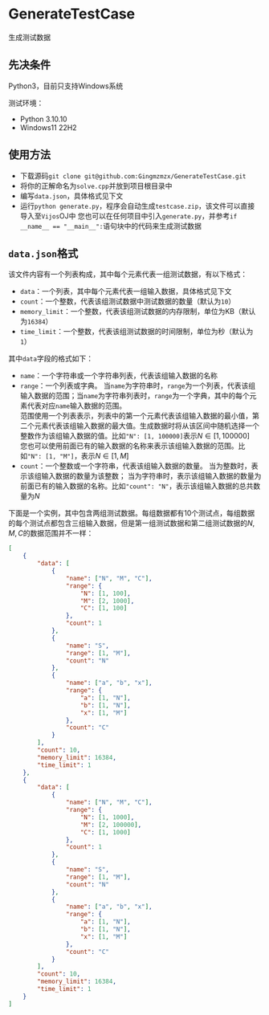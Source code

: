 # GenerateTestCase
生成测试数据

## 先决条件
Python3，目前只支持Windows系统  

测试环境：
- Python 3.10.10
- Windows11 22H2

## 使用方法
- 下载源码`git clone git@github.com:Gingmzmzx/GenerateTestCase.git`
- 将你的正解命名为`solve.cpp`并放到项目根目录中
- 编写`data.json`，具体格式见下文
- 运行`python generate.py`，程序会自动生成`testcase.zip`，该文件可以直接导入至`Vijos`OJ中
  您也可以在任何项目中引入`generate.py`，并参考`if __name__ == "__main__":`语句块中的代码来生成测试数据

## `data.json`格式
该文件内容有一个列表构成，其中每个元素代表一组测试数据，有以下格式：
- `data`：一个列表，其中每个元素代表一组输入数据，具体格式见下文
- `count`：一个整数，代表该组测试数据中测试数据的数量（默认为`10`）
- `memory_limit`：一个整数，代表该组测试数据的内存限制，单位为KB（默认为`16384`）
- `time_limit`：一个整数，代表该组测试数据的时间限制，单位为秒（默认为`1`）

其中`data`字段的格式如下：
- `name`：一个字符串或一个字符串列表，代表该组输入数据的名称
- `range`：一个列表或字典。
  当`name`为字符串时，`range`为一个列表，代表该组输入数据的范围；当`name`为字符串列表时，`range`为一个字典，其中的每个元素代表对应`name`输入数据的范围。  
  范围使用一个列表表示，列表中的第一个元素代表该组输入数据的最小值，第二个元素代表该组输入数据的最大值。生成数据时将从该区间中随机选择一个整数作为该组输入数据的值。比如`"N": [1, 100000]`表示$N \in [1, 100000]$  
  您也可以使用前面已有的输入数据的名称来表示该组输入数据的范围。比如`"N": [1, "M"]`，表示$N \in [1, M]$
- `count`：一个整数或一个字符串，代表该组输入数据的数量。
  当为整数时，表示该组输入数据的数量为该整数；
  当为字符串时，表示该组输入数据的数量为前面已有的输入数据的名称。比如`"count": "N"`，表示该组输入数据的总共数量为$N$

下面是一个实例，其中包含两组测试数据。每组数据都有$10$个测试点，每组数据的每个测试点都包含三组输入数据，但是第一组测试数据和第二组测试数据的$N, M, C$的数据范围并不一样：
```json
[
    {
        "data": [
            {
                "name": ["N", "M", "C"],
                "range": {
                    "N": [1, 100],
                    "M": [2, 1000],
                    "C": [1, 100]
                },
                "count": 1
            },
            {
                "name": "S",
                "range": [1, "M"],
                "count": "N"
            },
            {
                "name": ["a", "b", "x"],
                "range": {
                    "a": [1, "N"],
                    "b": [1, "N"],
                    "x": [1, "M"]
                },
                "count": "C"
            }
        ],
        "count": 10,
        "memory_limit": 16384,
        "time_limit": 1
    },
    {
        "data": [
            {
                "name": ["N", "M", "C"],
                "range": {
                    "N": [1, 1000],
                    "M": [2, 100000],
                    "C": [1, 1000]
                },
                "count": 1
            },
            {
                "name": "S",
                "range": [1, "M"],
                "count": "N"
            },
            {
                "name": ["a", "b", "x"],
                "range": {
                    "a": [1, "N"],
                    "b": [1, "N"],
                    "x": [1, "M"]
                },
                "count": "C"
            }
        ],
        "count": 10,
        "memory_limit": 16384,
        "time_limit": 1
    }
]
```